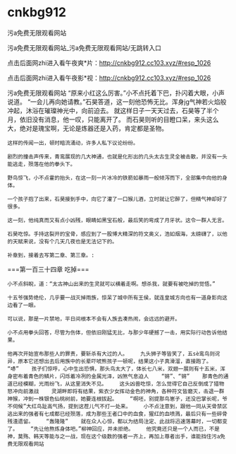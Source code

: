 # cnkbg912
污a免费无限观看网站

污a免费无限观看网站_污a免费无限观看网站/无跳转入口

点击后面网zhi进入看午夜爽*片：http://cnkbg912.cc103.xyz/#resp_1026

点击后面网zhi进入看午夜影*视：http://cnkbg912.cc103.xyz/#resp_1026

污a免费无限观看网站    “原来小红这么厉害。”小不点托着下巴，扑闪着大眼，小声说道。    “一会儿再向她请教。”石昊答道，这一刻他恐怖无比。浑身jg气神若火焰般冲起，沐浴在璀璨神光中，向前迫去。    就这样日子一天天过去，石昊等了半个月，依旧没有消息，他一叹，只能离开了。    而石昊则听的目瞪口呆，来头这么大，绝对是瑰宝啊，无论是炼器还是入药，肯定都是圣物。

    这样的传闻一出，顿时暗流涌动，许多人私下议论纷纷。

    剧烈的撞击声传来，青鸾展现的几大神通，也就是化形出的几头太古生灵全被击散，并没有一头能逃走，殒落在他的拳头下。

    野鸟惊飞，小不点霍的抬头，在这一刻一片冰冷的铁箭如暴雨一般倾泻而下，全部集中向他的身体。

    一个孩子抱了出来，石昊接到手中，向它了灌了一口猴儿酒，立时就让它醉了，但精气神却好了很多。

    这一刻，他纯真而又有点小凶残，眼睛如黑宝石般，最后笑的弯成了月牙状。这令一群人无言。

    石昊吃惊。手持这裂开的宝骨，感应到了一股博大精深的符文奥义，浩如烟海，太磅礴了，以他的天赋来说，没有个几天几夜也是无法记下的。

    补章到，接着去写第二章、第三章。:

===第一百三十四章 吃掉===

    小不点斜睨，道：“太古神山出来的生灵就可以横着走啊。想杀我，就要有被吃掉的觉悟。”

    十五爷强势绝伦，几乎要一战灭掉雨族，惊呆了城中所有王侯，就连皇城方向也有一道身影向这边看了一眼。

    可以说，那是一片禁地，平日间根本不会有人族去凑热闹，会远远的避开。

    小不点用拳头回答，尽管为伤体，但依旧刚猛无比，与那少年硬撼了一击，用实际行动告诉他结果。

    他再次开始宣布那些人的罪责，要斩杀有大过的人。    九头狮子等皆笑了，五sè鸾鸟则诧异，原本它还想出去后用族中的长辈吓唬熊孩子一顿呢，结果这小子真滑溜，直接跑了。    “哧”    孩子们惊呼，心中生出恐惧，那头鸟太大了，体长七八米，双翅一展则有十五米，浑身密布着青色的鳞片，闪烁着冷冽的金属光泽，凶煞气息迫人    “锵”、“锵”    那青色的通道已经模糊，光雨纷飞，从这里消失不见。    这头凶兽吃惊，怎么觉得它自己反倒成了猎物怒冲向前激战    灵湖畔即将有结果，紫衣少女挥动金色的神角，各种符文皆磨灭，击退一群神猴，冲到一株银色仙桃树前，她要连根拔起。    “啊呸，别提那鸟崽子，还没巴掌长呢，爷不伺候”大红鸟趾高气扬，提到这茬儿气不打一处来。    小不点注意到，跟他一同从天骨禁区逃出来的强者有七成都已经殒落，成为那些王者口中的血食，猩红的血喷溅，最后只有一些碎骨残渣遗留。    “轰隆隆”    就在众人心惊，都以为结局注定、此战将迅速落幕时，一切都变了。    “先让他熬炼身体吧。”柳神回应，并未拒绝。    他究竟还只是一个人而已，不是神，莫殇、韩天等能与之一战，现在这个级数的强者一齐上，再加上尊者出手，谁能挡住污a免费无限观看网站
